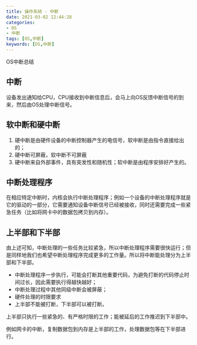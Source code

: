 ```yaml
---
title: 操作系统 - 中断
date: 2021-03-02 12:44:28
categories: 
- OS
- 中断
tags: [OS,中断]
keywords: [OS,中断]
---
```



OS中断总结
<!---more--->

## 中断

设备发出通知给CPU，CPU接收到中断信息后，会马上向OS反馈中断信号的到来，然后由OS处理中断信号。

## 软中断和硬中断

1. 硬中断是由硬件设备的中断控制器产生的电信号，软中断是由指令直接给出的；
2. 硬中断可屏蔽，软中断不可屏蔽
3. 硬中断来自外部事件，具有突发性和随机性；软中断是由程序安排好产生的。

## 中断处理程序

在相应特定中断时，内核会执行中断处理程序；例如一个设备的中断处理程序就是它的驱动的一部分，它需要通知设备中断信号已经被接收，同时还需要完成一些紧急任务（比如将网卡中的数据包拷贝到内存）。

## 上半部和下半部

由上述可知，中断处理的一些任务比较紧急，所以中断处理程序需要很快运行；但是同样地我们也希望中断处理程序完成更多的工作量。所以将中断能处理分为上半部和下半部。

- 中断处理程序一步执行，可能会打断其他重要代码，为避免打断的代码停止时间过长，因此需要执行得越快越好；
- 中断处理过程中其他同级中断会被屏蔽；
- 硬件处理的时限要求
- 上半部不能被打断，下半部可以被打断。

上半部只执行一些紧急的、有严格时限的工作；能被延后的工作推迟到下半部中。

例如网卡的中断，复制数据包到内存是上半部的工作，处理数据包等在下半部进行。